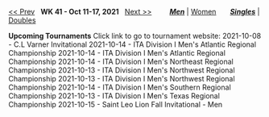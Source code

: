 [<< Prev](men_singles_2140.md) &nbsp; **WK 41 - Oct 11-17, 2021** &nbsp; [Next >>](men_singles_2142.md) &nbsp;&nbsp;&nbsp;&nbsp;&nbsp;&nbsp;&nbsp; [***Men***](./men_singles_2141.md) &#124; [Women](./women_singles_2141.md) &nbsp;&nbsp;&nbsp;&nbsp;&nbsp; [***Singles***](./men_singles_2141.md) &#124; [Doubles](./men_doubles_2141.md)

**Upcoming Tournaments**
Click link to go to tournament website:
  2021-10-08 - C.L Varner Invitational
  2021-10-14 - ITA Division I Men's Atlantic Regional Championship
  2021-10-14 - ITA Division I Men's Atlantic Regional Championship
  2021-10-14 - ITA Division I Men's Northeast Regional Championship
  2021-10-13 - ITA Division I Men's Northwest Regional Championship
  2021-10-13 - ITA Division I Men's Northwest Regional Championship
  2021-10-14 - ITA Division I Men's Southern Regional Championship
  2021-10-13 - ITA Division I Men's Texas Regional Championship
  2021-10-15 - Saint Leo Lion Fall Invitational - Men
